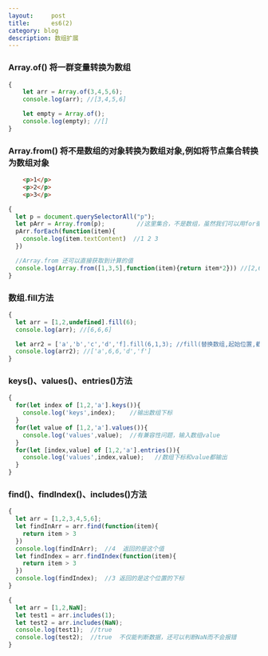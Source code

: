 ```yaml
---
layout:     post
title:      es6(2)
category: blog
description: 数组扩展
---   
```

### Array.of()  将一群变量转换为数组
```javascript
{
    let arr = Array.of(3,4,5,6);
    console.log(arr); //[3,4,5,6]

    let empty = Array.of();
    console.log(empty); //[]
}
```

### Array.from()  将不是数组的对象转换为数组对象,例如将节点集合转换为数组对象
```html
    <p>1</p>
    <p>2</p>
    <p>3</p>
```
```javascript
{
  let p = document.querySelectorAll("p");
  let pArr = Array.from(p);         //这里集合，不是数组，虽然我们可以用for循环遍历
  pArr.forEach(function(item){
    console.log(item.textContent)  //1 2 3
  })

  //Array.from 还可以直接获取到计算的值
  console.log(Array.from([1,3,5],function(item){return item*2})) //[2,6,10]
}
```

### 数组.fill方法
```javascript
{
  let arr = [1,2,undefined].fill(6);
  console.log(arr); //[6,6,6]

  let arr2 = ['a','b','c','d','f].fill(6,1,3); //fill(替换数组,起始位置,截止位置)
  console.log(arr2); //['a',6,6,'d','f']
}
```

### keys()、values()、entries()方法
```javascript
{
  for(let index of [1,2,'a'].keys()){
    console.log('keys',index);    //输出数组下标
  }
  for(let value of [1,2,'a'].values()){
    console.log('values',value);  //有兼容性问题，输入数组value
  }
  for(let [index,value] of [1,2,'a'].entries()){
    console.log('values',index,value);   //数组下标和value都输出
  }
}
```

### find()、findIndex()、includes()方法
```javascript
{
  let arr = [1,2,3,4,5,6];
  let findInArr = arr.find(function(item){
    return item > 3
  })
  console.log(findInArr);  //4  返回的是这个值
  let findIndex = arr.findIndex(function(item){
    return item > 3
  })
  console.log(findIndex);  //3 返回的是这个位置的下标
}

{
  let arr = [1,2,NaN];
  let test1 = arr.includes(1);
  let test2 = arr.includes(NaN);
  console.log(test1);  //true
  console.log(test2);  //true  不仅能判断数据，还可以判断NaN而不会报错
}
```

